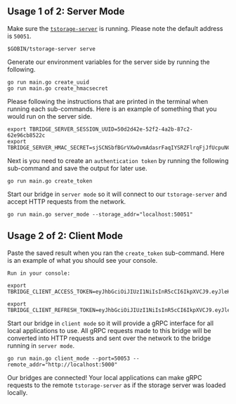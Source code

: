 ## Usage 1 of 2: Server Mode

Make sure the [`tstorage-server`](https://github.com/bartmika/tstorage-server) is running. Please note the default address is `50051`.

```
$GOBIN/tstorage-server serve
```

Generate our environment variables for the server side by running the following.

```
go run main.go create_uuid
go run main.go create_hmacsecret
```

Please following the instructions that are printed in the terminal when running each sub-commands. Here is an example of something that you would run on the server side.

```
export TBRIDGE_SERVER_SESSION_UUID=50d2d42e-52f2-4a2b-87c2-62e96cb8522c
export TBRIDGE_SERVER_HMAC_SECRET=sjSCNSbfBGrVXwOvmAdasrFaqIYSRZFlrqFjJfUcpuNCQdezbFv
```

Next is you need to create an `authentication token` by running the following sub-command and save the output for later use.

```
go run main.go create_token
```

Start our bridge in `server mode` so it will connect to our `tstorage-server` and accept HTTP requests from the network.

```
go run main.go server_mode --storage_addr="localhost:50051"
```

## Usage 2 of 2: Client Mode

Paste the saved result when you ran the `create_token` sub-command. Here is an example of what you should see your console.

```
Run in your console:

export TBRIDGE_CLIENT_ACCESS_TOKEN=eyJhbGciOiJIUzI1NiIsInR5cCI6IkpXVCJ9.eyJleHAiOjE2MjgzOTQ1NzAsInNlc3Npb25fdXVpZCI6IjUwZDJkNDJlLTUyZjItNGEyYi04N2MyLTYyZTk2Y2I4NTIyYyJ9._E66kVVy9c2gKU79fdrCY4IJck4Dpb6skrk4BmimdBw

export TBRIDGE_CLIENT_REFRESH_TOKEN=eyJhbGciOiJIUzI1NiIsInR5cCI6IkpXVCJ9.eyJleHAiOjE2Mjg2NTM3NzAsInNlc3Npb25fdXVpZCI6IjUwZDJkNDJlLTUyZjItNGEyYi04N2MyLTYyZTk2Y2I4NTIyYyJ9.ki0OL7SnI45SKvCXbUyp99SPq42gOrxXCfflCGccnU4
```

Start our bridge in `client mode` so it will provide a gRPC interface for all local applications to use. All gRPC requests
made to this bridge will be converted into HTTP requests and sent over the network to the bridge running in `server mode`.

```
go run main.go client_mode --port=50053 --remote_addr="http://localhost:5000"
```

Our bridges are connected! Your local applications can make gRPC requests to the remote `tstorage-server` as if the storage server
was loaded locally.
